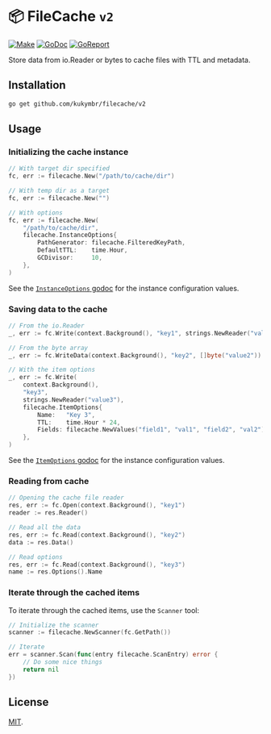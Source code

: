 # 📦 FileCache `v2`

[![Make](https://github.com/kukymbr/filecache/actions/workflows/make.yml/badge.svg)](https://github.com/kukymbr/filecache/actions/workflows/make.yml)
[![GoDoc](https://godoc.org/github.com/kukymbr/filecache/v2?status.svg)](https://godoc.org/github.com/kukymbr/filecache/v2)
[![GoReport](https://goreportcard.com/badge/github.com/kukymbr/filecache/v2)](https://goreportcard.com/report/github.com/kukymbr/filecache/v2)

Store data from io.Reader or bytes to cache files with TTL and metadata.

## Installation

```sh
go get github.com/kukymbr/filecache/v2 
```

## Usage

### Initializing the cache instance

```go
// With target dir specified
fc, err := filecache.New("/path/to/cache/dir")
```

```go
// With temp dir as a target
fc, err := filecache.New("")
```

```go
// With options
fc, err := filecache.New(
	"/path/to/cache/dir",
    filecache.InstanceOptions{
        PathGenerator: filecache.FilteredKeyPath,
        DefaultTTL:    time.Hour,
        GCDivisor:     10,
    },
)
```

See the [`InstanceOptions` godoc](options.go) for the instance configuration values.

### Saving data to the cache

```go
// From the io.Reader
_, err := fc.Write(context.Background(), "key1", strings.NewReader("value1"))
```

```go
// From the byte array
_, err := fc.WriteData(context.Background(), "key2", []byte("value2"))
```

```go
// With the item options
_, err := fc.Write(
    context.Background(), 
    "key3", 
    strings.NewReader("value3"),
    filecache.ItemOptions{
        Name:   "Key 3",
        TTL:    time.Hour * 24,
        Fields: filecache.NewValues("field1", "val1", "field2", "val2"),
    },
)
```

See the [`ItemOptions` godoc](options.go) for the instance configuration values.

### Reading from cache

```go
// Opening the cache file reader
res, err := fc.Open(context.Background(), "key1")
reader := res.Reader()
```

```go
// Read all the data
res, err := fc.Read(context.Background(), "key2")
data := res.Data()
```

```go
// Read options
res, err := fc.Read(context.Background(), "key3")
name := res.Options().Name
```

### Iterate through the cached items

To iterate through the cached items, use the `Scanner` tool:

```go
// Initialize the scanner
scanner := filecache.NewScanner(fc.GetPath())

// Iterate
err = scanner.Scan(func(entry filecache.ScanEntry) error {
    // Do some nice things  
    return nil
})
```

## License

[MIT](/LICENSE).